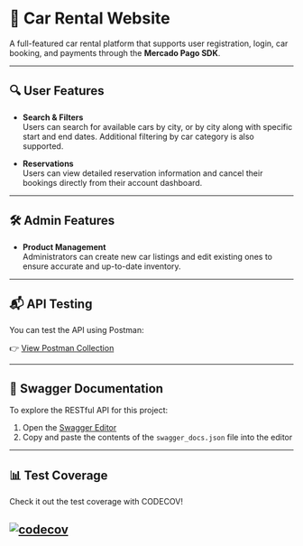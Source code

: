 # 🚗 Car Rental Website

A full-featured car rental platform that supports user registration, login, car booking, and payments through the **Mercado Pago SDK**.

---

## 🔍 User Features

- **Search & Filters**  
  Users can search for available cars by city, or by city along with specific start and end dates. Additional filtering by car category is also supported.

- **Reservations**  
  Users can view detailed reservation information and cancel their bookings directly from their account dashboard.

---

## 🛠️ Admin Features

- **Product Management**  
  Administrators can create new car listings and edit existing ones to ensure accurate and up-to-date inventory.

---

## 📬 API Testing

You can test the API using Postman:

👉 [View Postman Collection](https://documenter.getpostman.com/view/18629048/2s8YekQEjs)

---

## 📄 Swagger Documentation

To explore the RESTful API for this project:

1. Open the [Swagger Editor](https://editor.swagger.io/)
2. Copy and paste the contents of the `swagger_docs.json` file into the editor

---

## 📊 Test Coverage
Check it out the test coverage with CODECOV!

## [![codecov](https://codecov.io/gh/Paula-ca/carbook/branch/main/graph/badge.svg)](https://codecov.io/gh/Paula-ca/carbook)
